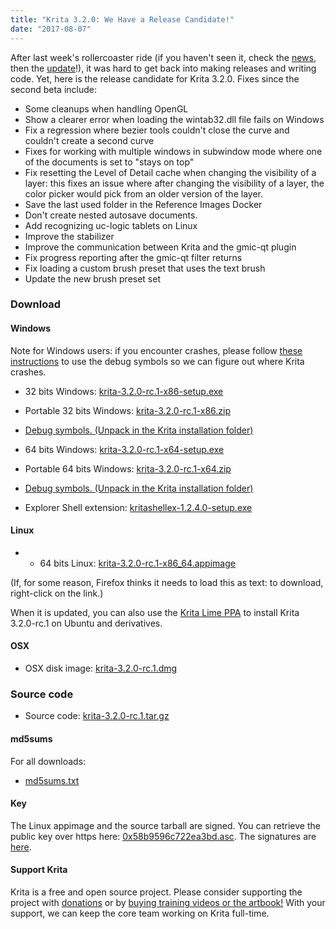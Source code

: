 ```yaml
---
title: "Krita 3.2.0: We Have a Release Candidate!"
date: "2017-08-07"
---
```


After last week's rollercoaster ride (if you haven't seen it, check the [news,](/item/krita-foundation-in-trouble/) then the [update](/item/krita-foundation-update/)!), it was hard to get back into making releases and writing code. Yet, here is the release candidate for Krita 3.2.0. Fixes since the second beta include:

- Some cleanups when handling OpenGL
- Show a clearer error when loading the wintab32.dll file fails on Windows
- Fix a regression where bezier tools couldn't close the curve and couldn't create a second curve
- Fixes for working with multiple windows in subwindow mode where one of the documents is set to "stays on top"
- Fix resetting the Level of Detail cache when changing the visibility of a layer: this fixes an issue where after changing the visibility of a layer, the color picker would pick from an older version of the layer.
- Save the last used folder in the Reference Images Docker
- Don't create nested autosave documents.
- Add recognizing uc-logic tablets on Linux
- Improve the stabilizer
- Improve the communication between Krita and the gmic-qt plugin
- Fix progress reporting after the gmic-qt filter returns
- Fix loading a custom brush preset that uses the text brush
- Update the new brush preset set

### Download

#### Windows

Note for Windows users: if you encounter crashes, please follow [these instructions](https://docs.krita.org/Dr._Mingw_debugger) to use the debug symbols so we can figure out where Krita crashes.

- 32 bits Windows: [krita-3.2.0-rc.1-x86-setup.exe](https://download.kde.org/unstable/krita/3.2.0-rc.1/krita-3.2.0-rc.1-x86-setup.exe)
- Portable 32 bits Windows: [krita-3.2.0-rc.1-x86.zip](https://download.kde.org/unstable/krita/3.2.0-rc.1/krita-3.2.0-rc.1-x86.zip)
- [Debug symbols. (Unpack in the Krita installation folder)](https://download.kde.org/unstable/krita/3.2.0-rc.1/krita-3.2.0-rc.1-x86-dbg.zip)

- 64 bits Windows: [krita-3.2.0-rc.1-x64-setup.exe](https://download.kde.org/unstable/krita/3.2.0-rc.1/krita-3.2.0-rc.1-x64-setup.exe)
- Portable 64 bits Windows: [krita-3.2.0-rc.1-x64.zip](https://download.kde.org/unstable/krita/3.2.0-rc.1/krita-3.2.0-rc.1-x64.zip)
- [Debug symbols. (Unpack in the Krita installation folder)](https://download.kde.org/unstable/krita/3.2.0-rc.1/krita-3.2.0-rc.1-x64-dbg.zip)

- Explorer Shell extension: [kritashellex-1.2.4.0-setup.exe](https://download.kde.org/stable/krita/KritaShellExtension-v1.2.4-setup.exe)

#### Linux

- - 64 bits Linux: [krita-3.2.0-rc.1-x86\_64.appimage](https://download.kde.org/unstable/krita/3.2.0-rc.1/krita-3.2.0-rc.1-x86_64.appimage)

(If, for some reason, Firefox thinks it needs to load this as text: to download, right-click on the link.)

When it is updated, you can also use the [Krita Lime PPA](https://launchpad.net/%7Ekritalime/+archive/ubuntu/ppa) to install Krita 3.2.0-rc.1 on Ubuntu and derivatives.

#### OSX

- OSX disk image: [krita-3.2.0-rc.1.dmg](https://download.kde.org/unstable/krita/3.2.0-rc.1/krita-3.2.0-rc.1.dmg)

### Source code

- Source code: [krita-3.2.0-rc.1.tar.gz](https://download.kde.org/unstable/krita/3.2.0-rc.1/krita-3.2.0-rc.1.tar.gz)

#### md5sums

For all downloads:

- [md5sums.txt](https://download.kde.org/unstable/krita/3.2.0-rc.1/md5sums.txt)

#### Key

The Linux appimage and the source tarball are signed. You can retrieve the public key over https here: [0x58b9596c722ea3bd.asc](https://share.kde.org/index.php/s/fJ99V5mZvuyD0z8). The signatures are [here](http://download.kde.org/unstable/krita/3.2.0-rc.1/).

#### Support Krita

Krita is a free and open source project. Please consider supporting the project with [donations](/support-us/donations/) or by [buying training videos or the artbook!](/support-us/shop) With your support, we can keep the core team working on Krita full-time.
